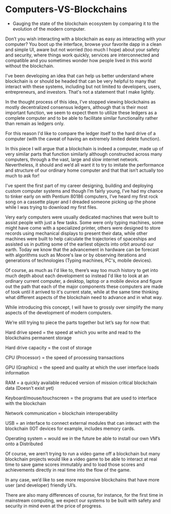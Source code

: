 # Computers-VS-Blockchains

- Gauging the state of the blockchain ecosystem by comparing it to the evolution of the modern computer.

Don’t you wish interacting with a blockchain as easy as interacting with your computer?
You boot up the interface, browse your favorite dapp in a clean and simple UI, aware but not worried (too much I hope) about your safety and security, where things work quickly, services are interconnected and compatible and you sometimes wonder how people lived in this world without the blockchain.

I've been developing an idea that can help us better understand where blockchain is or should be headed that can be very helpful to many that interact with these systems, including but not limited to developers, users, entrepreneurs, and investors.
That's not a statement that I make lightly.

In the thought process of this idea, I've stopped viewing blockchains as mostly decentralized consensus ledgers, although that is their most important function, we seem to expect them to utilize these ledgers as a complete computer and to be able to facilitate similar functionality rather than remain as ledgers only.

For this reason I'd like to compare the ledger itself to the hard drive of a computer (with the caveat of having an extremely limited delete function).

In this piece I will argue that a blockchain is indeed a computer, made up of very similar parts that function similarly although constructed across many computers, through a the vast, large and slow internet network. Nevertheless, it should and we’d all want it to try to imitate the performance and structure of our ordinary home computer and that that isn’t actually too much to ask for!

I've spent the first part of my career designing, building and deploying custom computer systems and though I’m fairly young, I’ve had my chance to tinker early on with Pentium 80186 computers, I’ve heard my first rock song on a cassette player and I dreaded someone picking up the phone while I was trying to download my first files.

Very early computers were usually dedicated machines that were built to assist people with just a few tasks.
Some were only typing machines, some might have come with a specialized printer, others were designed to store records using mechanical displays to present their data, while other machines were built to help calculate the trajectories of spaceships and assisted us in putting some of the earliest objects into orbit around our earth.
Today we know that the advancement in hardware can be forecast with algorithms such as Moore's law or by observing iterations and generations of technologies (Typing machines, PC's, mobile devices).

Of course, as much as I'd like to, there’s way too much history to get into much depth about each development so instead I'd like to look at an ordinary current computer, a desktop, laptop or a mobile device and figure out the path that each of the major components these computers are made of took until it arrived to it's current state, while at the same time thinking what different aspects of the blockchain need to advance and in what way.

While introducing this concept, I will have to grossly over simplify the many aspects of the development of modern computers.

We’re still trying to piece the parts together but let’s say for now that:

Hard drive speed = the speed at which you write and read to the blockchains permanent storage

Hard drive capacity = the cost of storage

CPU (Processor) = the speed of processing transactions

GPU (Graphics) = the speed and quality at which the user interface loads information

RAM = a quickly available reduced version of mission critical blockchain data (Doesn’t exist yet)


Keyboard/mouse/touchscreen = the programs that are used to interface with the blockchain

Network communication = blockchain interoperability

USB = an interface to connect external modules that can interact with the blockchain (IOT devices for example, includes memory cards.

Operating system = would we in the future be able to install our own VM’s onto a Distributed


Of course, we aren’t trying to run a video game off a blockchain but many blockchain projects would like a video game to be able to interact at real time to save game scores immutably and to load those scores and achievements directly in real time into the flow of the game.

In any case, we’d like to see more responsive blockchains that have more user (and developer) friendly UI’s.

There are also many differences of course, for instance, for the first time in mainstream computing, we expect our systems to be built with safety and security in mind even at the price of progress.





